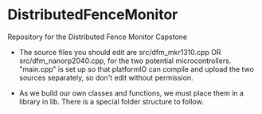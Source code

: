 # DistributedFenceMonitor
Repository for the Distributed Fence Monitor Capstone

- The source files you should edit are src/dfm_mkr1310.cpp OR src/dfm_nanorp2040.cpp, for the two potential microcontrollers. 
"main.cpp" is set up so that platformIO can compile and upload the two sources separately, so don't edit without permission.

- As we build our own classes and functions, we must place them in a library in lib. There is a special folder structure to follow.
